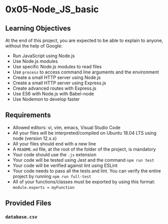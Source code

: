 # 0x05-Node_JS_basic

## Learning Objectives
At the end of this project, you are expected to be able to explain to anyone, without the help of Google:

- Run JavaScript using Node.js
- Use Node.js modules
- Use specific Node.js modules to read files
- Use `process` to access command line arguments and the environment
- Create a small HTTP server using Node.js
- Create a small HTTP server using Express.js
- Create advanced routes with Express.js
- Use ES6 with Node.js with Babel-node
- Use Nodemon to develop faster

## Requirements
- Allowed editors: vi, vim, emacs, Visual Studio Code
- All your files will be interpreted/compiled on Ubuntu 18.04 LTS using node (version 12.x.x)
- All your files should end with a new line
- A `README.md` file, at the root of the folder of the project, is mandatory
- Your code should use the `.js` extension
- Your code will be tested using Jest and the command `npm run test`
- Your code will be verified against lint using ESLint
- Your code needs to pass all the tests and lint. You can verify the entire project by running `npm run full-test`
- All of your functions/classes must be exported by using this format: `module.exports = myFunction`

## Provided Files

### `database.csv`
